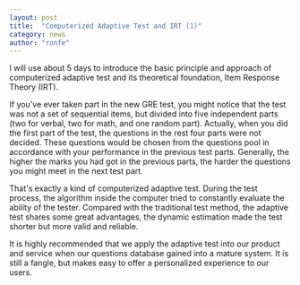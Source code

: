 ```yaml
---
layout: post
title:  "Computerized Adaptive Test and IRT (1)"
category: news
author: "ronfe"
---
```


I will use about 5 days to introduce the basic principle and approach of computerized adaptive test and its theoretical foundation, Item Response Theory (IRT).

If you've ever taken part in the new GRE test, you might notice that the test was not a set of sequential items, but divided into five independent parts (two for verbal, two for math, and one random part). Actually, when you did the first part of the test, the questions in the rest four parts were not decided. These questions would be chosen from the questions pool in accordance with your performance in the previous test parts. Generally, the higher the marks you had got in the previous parts, the harder the questions you might meet in the next test part.

That's exactly a kind of computerized adaptive test. During the test process, the algorithm inside the computer tried to constantly evaluate the ability of the tester. Compared with the traditional test method, the adaptive test shares some great advantages, the dynamic estimation made the test shorter but more valid and reliable.

It is highly recommended that we apply the adaptive test into our product and service when our questions database gained into a mature system. It is still a fangle, but makes easy to offer a personalized experience to our users. 
